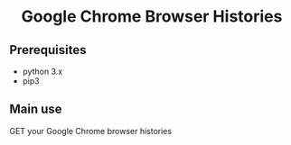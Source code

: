 <h1 align="center">Google Chrome Browser Histories </h1>

## Prerequisites

- python 3.x
- pip3


## Main use 
GET your Google Chrome browser histories